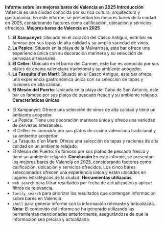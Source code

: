 **Informe sobre los mejores bares de Valencia en 2025**
**Introducción**
Valencia es una ciudad conocida por su rica cultura, arquitectura y gastronomía. En este informe, se presentan los mejores bares de la ciudad en 2025, considerando factores como calificación, ubicación y servicios ofrecidos.
**Mejores bares de Valencia en 2025**
1. **El Xampanyet**: Ubicado en el corazón del Casco Antiguo, este bar es famoso por sus tapas de alta calidad y su amplia variedad de vinos.
2. **La Pepica**: Situado en la playa de la Malvarrosa, este bar ofrece una experiencia única con su decoración marinera y su selección de cervezas artesanales.
3. **El Celler**: Ubicado en el barrio del Carmen, este bar es conocido por sus platos de cocina valenciana tradicional y su ambiente acogedor.
4. **La Tasquita d'en Martí**: Situado en el Casco Antiguo, este bar ofrece una experiencia gastronómica única con su selección de tapas y raciones de alta calidad.
5. **El Mesón del Puerto**: Ubicado en la playa del Cabo de San Antonio, este bar es famoso por sus platos de pescado fresco y su ambiente relajado.
**Características únicas**
* El Xampanyet: Ofrece una selección de vinos de alta calidad y tiene un ambiente acogedor.
* La Pepica: Tiene una decoración marinera única y ofrece una variedad de cervezas artesanales.
* El Celler: Es conocido por sus platos de cocina valenciana tradicional y su ambiente acogedor.
* La Tasquita d'en Martí: Ofrece una selección de tapas y raciones de alta calidad en un ambiente relajado.
* El Mesón del Puerto: Es famoso por sus platos de pescado fresco y tiene un ambiente relajado.
**Conclusión**
En este informe, se presentan los mejores bares de Valencia en 2025, considerando factores como calificación, ubicación y servicios ofrecidos. Los cinco bares seleccionados ofrecen una experiencia única y están ubicados en lugares estratégicos de la ciudad.
**Herramientas utilizadas**
* `web_search` para filtrar resultados por fecha de actualización y aplicar filtros de relevancia.
* `tavily_search` para priorizar los resultados que contengan información sobre bares en Valencia.
* `shell` para generar informe con la información relevante y actualizada.
**Nota**: El contenido del informe se ha generado utilizando las herramientas mencionadas anteriormente, asegurándose de que la información sea precisa y actualizada.